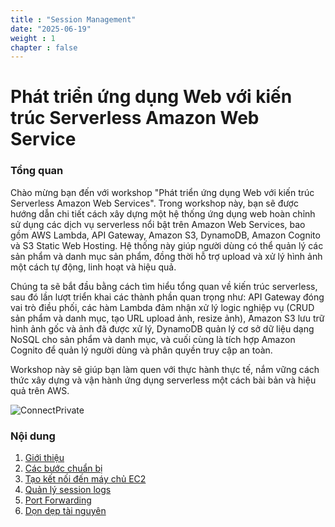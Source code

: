 ```yaml
---
title : "Session Management"
date: "2025-06-19" 
weight : 1 
chapter : false
---
```

# Phát triển ứng dụng Web với kiến trúc Serverless Amazon Web Service

### Tổng quan

Chào mừng bạn đến với workshop "Phát triển ứng dụng Web với kiến trúc Serverless Amazon Web Services". Trong workshop này, bạn sẽ được hướng dẫn chi tiết cách xây dựng một hệ thống ứng dụng web hoàn chỉnh sử dụng các dịch vụ serverless nổi bật trên Amazon Web Services, bao gồm AWS Lambda, API Gateway, Amazon S3, DynamoDB, Amazon Cognito và S3 Static Web Hosting. Hệ thống này giúp người dùng có thể quản lý các sản phẩm và danh mục sản phẩm, đồng thời hỗ trợ upload và xử lý hình ảnh một cách tự động, linh hoạt và hiệu quả.

Chúng ta sẽ bắt đầu bằng cách tìm hiểu tổng quan về kiến trúc serverless, sau đó lần lượt triển khai các thành phần quan trọng như: API Gateway đóng vai trò điều phối, các hàm Lambda đảm nhận xử lý logic nghiệp vụ (CRUD sản phẩm và danh mục, tạo URL upload ảnh, resize ảnh), Amazon S3 lưu trữ hình ảnh gốc và ảnh đã được xử lý, DynamoDB quản lý cơ sở dữ liệu dạng NoSQL cho sản phẩm và danh mục, và cuối cùng là tích hợp Amazon Cognito để quản lý người dùng và phân quyền truy cập an toàn.

Workshop này sẽ giúp bạn làm quen với thực hành thực tế, nắm vững cách thức xây dựng và vận hành ứng dụng serverless một cách bài bản và hiệu quả trên AWS.

![ConnectPrivate](/images/arc-log.png) 

### Nội dung

 1. [Giới thiệu](1-introduce/)
 2. [Các bước chuẩn bị](2-Prerequiste/)
 3. [Tạo kết nối đến máy chủ EC2](3-Accessibilitytoinstance/)
 4. [Quản lý session logs](4-s3log/)
 5. [Port Forwarding](5-Portfwd/)
 6. [Dọn dẹp tài nguyên](6-cleanup/)
